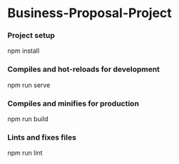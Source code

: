 # Business-Proposal-Project
<h3>Project setup</h3>
npm install

<h3>Compiles and hot-reloads for development</h3>
npm run serve

<h3>Compiles and minifies for production</h3>
npm run build

<h3>Lints and fixes files</h3>
npm run lint
